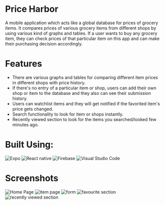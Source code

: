 # Price Harbor

A mobile application which acts like a global database for prices of grocery items. It compares prices of various grocery items from different shops by using various kind of graphs and tables. If a user wants to buy any grocery item, they can check prices of that particular item on this app and can make their purchasing decision accordingly.

# Features

- There are various graphs and tables for comparing different item prices in different shops with price history.
- If there's no entry of a particular item or shop, users can add their own shop or item to the database and they also can see their submission history.
- Users can watchlist items and they will get notified if the favorited item's price gets changed.
- Search functionality to look for item or shops instantly.
- Recently viewed section to look for the items you searched/looked few minutes ago.

# Built Using:

![Expo](https://img.shields.io/badge/Expo-%2320232a.svg?style=for-the-badge&logo=expo&logoColor=white) ![React native](https://img.shields.io/badge/React%20Native-gray?style=for-the-badge&logo=react&logoColor=#FFCA28) ![Firebase](https://img.shields.io/badge/Firebase-6DA55F?style=for-the-badge&logo=firebase&logoColor=#FFCA28) ![Visual Studio Code](https://img.shields.io/badge/Visual%20Studio%20Code-0078d7.svg?style=for-the-badge&logo=visual-studio-code&logoColor=white)

# Screenshots

![Home Page](https://github.com/milanPatel001/grocx-repo/blob/main/Images/home.jpg)
![item page](https://github.com/milanPatel001/grocx-repo/blob/main/Images/item.jpg)
![form](https://github.com/milanPatel001/grocx-repo/blob/main/Images/form.jpg)
![favourite section](https://github.com/milanPatel001/grocx-repo/blob/main/Images/fav.jpg)
![recently viewed section](https://github.com/milanPatel001/grocx-repo/blob/main/Images/rec.jpg)
